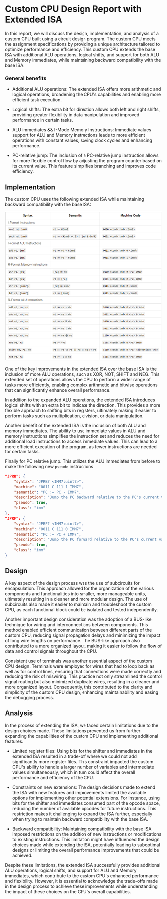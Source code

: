 # Custom CPU Design Report with Extended ISA

In this report, we will discuss the design, implementation, and analysis of a custom CPU built using a circuit design program. The custom CPU meets the assignment specifications by providing a unique architecture tailored to optimize performance and efficiency. This custom CPU extends the base ISA with additional ALU operations, logical shifts, and support for both ALU and Memory immediates, while maintaining backward compatibility with the base ISA.

### General benefits

- Additional ALU operations: The extended ISA offers more arithmetic and logical operations, broadening the CPU's capabilities and enabling more efficient task execution.

- Logical shifts: The extra bit for direction allows both left and right shifts, providing greater flexibility in data manipulation and improved performance in certain tasks.

- ALU immediates && I-Mode Memory Instructions: Immediate values support for ALU and Memory instructions leads to more efficient operations with constant values, saving clock cycles and enhancing performance.

- PC-relative jump: The inclusion of a PC-relative jump instruction allows for more flexible control flow by adjusting the program counter based on its current value. This feature simplifies branching and improves code efficiency.

## Implementation

The custom CPU uses the following extended ISA while maintaining backward compatibility with the base ISA:

![isa image](assets/extended_isa.png)

One of the key improvements in the extended ISA over the base ISA is the inclusion of more ALU operations, such as XOR, NOT, SHIFT and NEG. This extended set of operations allows the CPU to perform a wider range of tasks more efficiently, enabling complex arithmetic and bitwise operations that can significantly enhance overall performance.

In addition to the expanded ALU operations, the extended ISA introduces logical shifts with an extra bit to indicate the direction. This provides a more flexible approach to shifting bits in registers, ultimately making it easier to perform tasks such as multiplication, division, or data manipulation.

Another benefit of the extended ISA is the inclusion of both ALU and memory immediates. The ability to use immediate values in ALU and memory instructions simplifies the instruction set and reduces the need for additional load instructions to access immediate values. This can lead to a more efficient execution of the program, as fewer instructions are needed for certain tasks.

Finally for PC relative jump. This utilizes the ALU immediates from before to make the following new `pseudo` instructions

```json
"JPRB": {
    "syntax": "JPRB? <IMM7:uint7>",
    "machine": "0011 C 111 1 IMM7",
    "semantic": "PC := PC - IMM7",
    "description": "Jump the PC backward relative to the PC's current value. (alias for `ADD PC, PC, IMM7`)",
    "pseudo": true,
    "class": "imm"
},
"JPRF": {
    "syntax": "JPRF? <IMM7:uint7>",
    "machine": "0011 C 111 0 IMM7",
    "semantic": "PC := PC + IMM7",
    "description": "Jump the PC forward relative to the PC's current value. (alias for `ADD PC, PC, IMM7`)",
    "pseudo": true,
    "class": "imm"
}
```

## Design

A key aspect of the design process was the use of subcircuits for encapsulation. This approach allowed for the organization of the various components and functionalities into smaller, more manageable units, ultimately resulting in a cleaner and more modular design. The use of subcircuits also made it easier to maintain and troubleshoot the custom CPU, as each functional block could be isolated and tested independently.

Another important design consideration was the adoption of a BUS-like technique for wiring and interconnections between components. This method enabled efficient communication between different parts of the custom CPU, reducing signal propagation delays and minimizing the impact of long wire lengths on performance. The BUS-like approach also contributed to a more organized layout, making it easier to follow the flow of data and control signals throughout the CPU.

Consistent use of terminals was another essential aspect of the custom CPU design. Terminals were employed for wires that had to loop back as well as for control lines, ensuring that connections were made correctly and reducing the risk of miswiring. This practice not only streamlined the control signal routing but also minimized duplicate wires, resulting in a cleaner and more organized layout. Consequently, this contributed to the clarity and simplicity of the custom CPU design, enhancing maintainability and easing the debugging process.

## Analysis

In the process of extending the ISA, we faced certain limitations due to the design choices made. These limitations prevented us from further expanding the capabilities of the custom CPU and implementing additional features.

- Limited register files: Using bits for the shifter and immediates in the extended ISA resulted in a trade-off where we could not add significantly more register files. This constraint impacted the custom CPU's ability to handle a larger number of variables and intermediate values simultaneously, which in turn could affect the overall performance and efficiency of the CPU.

- Constraints on new extensions: The design decisions made to extend the ISA with new features and improvements limited the available options for implementing other potential extensions. For instance, using bits for the shifter and immediates consumed part of the opcode space, reducing the number of available opcodes for future instructions. This restriction makes it challenging to expand the ISA further, especially when trying to maintain backward compatibility with the base ISA.

- Backward compatibility: Maintaining compatibility with the base ISA imposed restrictions on the addition of new instructions or modifications to existing instructions. This limitation might have influenced the design choices made while extending the ISA, potentially leading to suboptimal designs or limiting the overall performance improvements that could be achieved.

Despite these limitations, the extended ISA successfully provides additional ALU operations, logical shifts, and support for ALU and Memory immediates, which contribute to the custom CPU's enhanced performance and flexibility. However, it is essential to acknowledge the trade-offs made in the design process to achieve these improvements while understanding the impact of these choices on the CPU's overall capabilities.
